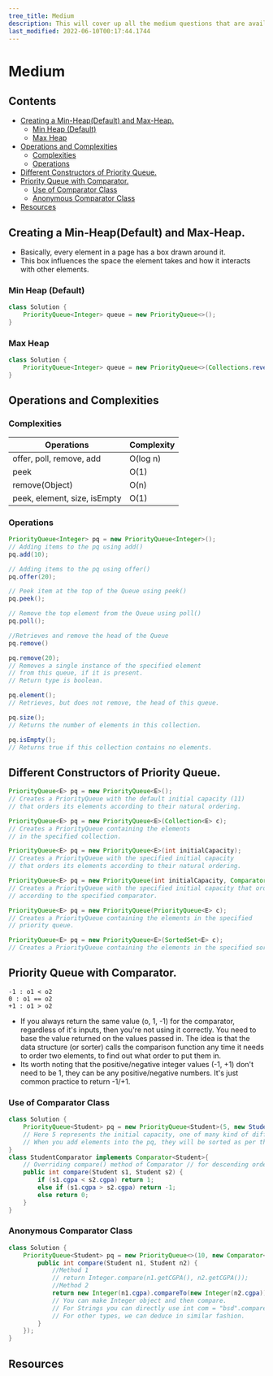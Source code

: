 ```yaml
---
tree_title: Medium
description: This will cover up all the medium questions that are available on Leetcode.
last_modified: 2022-06-10T00:17:44.1744
---
```


# Medium

## Contents

-   [Creating a Min-Heap(Default) and Max-Heap.](#creating-a-min-heapdefault-and-max-heap)
    -   [Min Heap (Default)](#min-heap-default)
    -   [Max Heap](#max-heap)
-   [Operations and Complexities](#operations-and-complexities)
    -   [Complexities](#complexities)
    -   [Operations](#operations)
-   [Different Constructors of Priority Queue.](#different-constructors-of-priority-queue)
-   [Priority Queue with Comparator.](#priority-queue-with-comparator)
    -   [Use of Comparator Class](#use-of-comparator-class)
    -   [Anonymous Comparator Class](#anonymous-comparator-class)
-   [Resources](#resources)

## Creating a Min-Heap(Default) and Max-Heap.

-   Basically, every element in a page has a box drawn around it. 
-   This box influences the space the element takes and how it interacts with other elements.

### Min Heap (Default)

```java
class Solution {
    PriorityQueue<Integer> queue = new PriorityQueue<>();
}
```

### Max Heap

```java
class Solution {
    PriorityQueue<Integer> queue = new PriorityQueue<>(Collections.reverseOrder());
}
```

## Operations and Complexities

### Complexities

| Operations                   | Complexity |
| ---------------------------- | ---------- |
| offer, poll, remove, add     | O(log n)   |
| peek                         | O(1)       |
| remove(Object)               | O(n)       |
| peek, element, size, isEmpty | O(1)       |

### Operations

```java
PriorityQueue<Integer> pq = new PriorityQueue<Integer>();
// Adding items to the pq using add()
pq.add(10);

// Adding items to the pq using offer()
pq.offer(20);

// Peek item at the top of the Queue using peek()
pq.peek();

// Remove the top element from the Queue using poll()
pq.poll();

//Retrieves and remove the head of the Queue
pq.remove()

pq.remove(20);
// Removes a single instance of the specified element 
// from this queue, if it is present.
// Return type is boolean.

pq.element();
// Retrieves, but does not remove, the head of this queue.

pq.size();
// Returns the number of elements in this collection.

pq.isEmpty();
// Returns true if this collection contains no elements.
```

## Different Constructors of Priority Queue.

```java
PriorityQueue<E> pq = new PriorityQueue<E>(); 
// Creates a PriorityQueue with the default initial capacity (11) 
// that orders its elements according to their natural ordering.

PriorityQueue<E> pq = new PriorityQueue<E>(Collection<E> c); 
// Creates a PriorityQueue containing the elements 
// in the specified collection.

PriorityQueue<E> pq = new PriorityQueue<E>(int initialCapacity); 
// Creates a PriorityQueue with the specified initial capacity 
// that orders its elements according to their natural ordering.

PriorityQueue<E> pq = new PriorityQueue(int initialCapacity, Comparator<E> comparator);
// Creates a PriorityQueue with the specified initial capacity that orders its elements 
// according to the specified comparator.

PriorityQueue<E> pq = new PriorityQueue(PriorityQueue<E> c);
// Creates a PriorityQueue containing the elements in the specified 
// priority queue.

PriorityQueue<E> pq = new PriorityQueue<E>(SortedSet<E> c);
// Creates a PriorityQueue containing the elements in the specified sorted set.
```

## Priority Queue with Comparator.

    -1 : o1 < o2
    0 : o1 == o2
    +1 : o1 > o2

-   If you always return the same value (o, 1, -1) for the comparator, regardless of it's inputs, then you're not using it correctly. You need to base the value returned on the values passed in. The idea is that the data structure (or sorter) calls the comparison function any time it needs to order two elements, to find out what order to put them in.
-   Its worth noting that the positive/negative integer values (-1, +1) don't need to be 1, they can be any positive/negative numbers. It's just common practice to return -1/+1.

### Use of Comparator Class

```java
class Solution {
    PriorityQueue<Student> pq = new PriorityQueue<Student>(5, new StudentComparator());
    // Here 5 represents the initial capacity, one of many kind of different constructor for PQ.
    // When you add elements into the pq, they will be sorted as per the CGPA DESC Order.
}
class StudentComparator implements Comparator<Student>{
    // Overriding compare() method of Comparator // for descending order of CGPA
    public int compare(Student s1, Student s2) {
        if (s1.cgpa < s2.cgpa) return 1;
        else if (s1.cgpa > s2.cgpa) return -1;
        else return 0;
    }
}
```

### Anonymous Comparator Class

```java
class Solution {
    PriorityQueue<Student> pq = new PriorityQueue<>(10, new Comparator<Student>() {
        public int compare(Student n1, Student n2) {
            //Method 1
            // return Integer.compare(n1.getCGPA(), n2.getCGPA());
            //Method 2
            return new Integer(n1.cgpa).compareTo(new Integer(n2.cgpa)); 
            // You can make Integer object and then compare.
            // For Strings you can directly use int com = "bsd".compareTo("asd");
            // For other types, we can deduce in similar fashion.
        }
    });
}
```

## Resources
